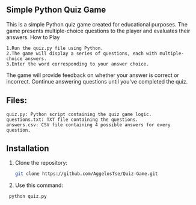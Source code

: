 ## Simple Python Quiz Game

This is a simple Python quiz game created for educational purposes. The game presents multiple-choice questions to the player and evaluates their answers.
How to Play

    1.Run the quiz.py file using Python.
    2.The game will display a series of questions, each with multiple-choice answers.
    3.Enter the word corresponding to your answer choice.
    
The game will provide feedback on whether your answer is correct or incorrect.
Continue answering questions until you've completed the quiz.

## Files:

    quiz.py: Python script containing the quiz game logic.
    questions.txt: TXT file containing the questions.
    answers.csv: CSV file containing 4 possible answers for every question.

## Installation

1. Clone the repository:

   ```bash
   git clone https://github.com/AggelosTse/Quiz-Game.git

2. Use this command:
   
  ```bash
   python quiz.py
